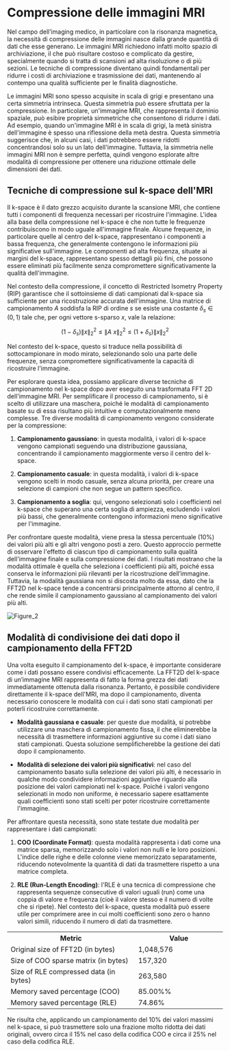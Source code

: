 # Compressione delle immagini MRI

Nel campo dell’imaging medico, in particolare con la risonanza magnetica, la necessità di compressione delle immagini nasce dalla grande quantità di dati che esse generano. Le immagini MRI richiedono infatti molto spazio di archiviazione, il che può risultare costoso e complicato da gestire, specialmente quando si tratta di scansioni ad alta risoluzione o di più sezioni. Le tecniche di compressione diventano quindi fondamentali per ridurre i costi di archiviazione e trasmissione dei dati, mantenendo al contempo una qualità sufficiente per le finalità diagnostiche.

Le immagini MRI sono spesso acquisite in scala di grigi e presentano una certa simmetria intrinseca. Questa simmetria può essere sfruttata per la compressione. In particolare, un'immagine MRI, che rappresenta il dominio spaziale, può esibire proprietà simmetriche che consentono di ridurre i dati. Ad esempio, quando un'immagine MRI è in scala di grigi, la metà sinistra dell'immagine è spesso una riflessione della metà destra. Questa simmetria suggerisce che, in alcuni casi, i dati potrebbero essere ridotti concentrandosi solo su un lato dell'immagine. Tuttavia, la simmetria nelle immagini MRI non è sempre perfetta, quindi vengono esplorate altre modalità di compressione per ottenere una riduzione ottimale delle dimensioni dei dati.

## Tecniche di compressione sul k-space dell'MRI

Il k-space è il dato grezzo acquisito durante la scansione MRI, che contiene tutti i componenti di frequenza necessari per ricostruire l'immagine. L'idea alla base della compressione nel k-space è che non tutte le frequenze contribuiscono in modo uguale all'immagine finale. Alcune frequenze, in particolare quelle al centro del k-space, rappresentano i componenti a bassa frequenza, che generalmente contengono le informazioni più significative sull'immagine. Le componenti ad alta frequenza, situate ai margini del k-space, rappresentano spesso dettagli più fini, che possono essere eliminati più facilmente senza compromettere significativamente la qualità dell'immagine.

Nel contesto della compressione, il concetto di Restricted Isometry Property (RIP) garantisce che il sottoinsieme di dati campionati dal k-space sia sufficiente per una ricostruzione accurata dell'immagine. Una matrice di campionamento $A$ soddisfa la RIP di ordine $s$ se esiste una costante $δ_s​ ∈(0,1)$ tale che, per ogni vettore s-sparso $x$, vale la relazione: 

$$(1−δ_s) \|x\|_2^2 ​\leq \|A\ x\|_2^2 ​\leq (1+δ_s)\|x\|_2^2 $$

Nel contesto del k-space, questo si traduce nella possibilità di sottocampionare in modo mirato, selezionando solo una parte delle frequenze, senza compromettere significativamente la capacità di ricostruire l'immagine.

Per esplorare questa idea, possiamo applicare diverse tecniche di campionamento nel k-space dopo aver eseguito una trasformata FFT 2D dell'immagine MRI. Per semplificare il processo di campionamento, si è scelto di utilizzare una maschera, poiché le modalità di campionamento basate su di essa risultano più intuitive e computazionalmente meno complesse.
Tre diverse modalità di campionamento vengono considerate per la compressione:

1. **Campionamento gaussiano**: in questa modalità, i valori di k-space vengono campionati seguendo una distribuzione gaussiana, concentrando il campionamento maggiormente verso il centro del k-space.
   
2. **Campionamento casuale**: in questa modalità, i valori di k-space vengono scelti in modo casuale, senza alcuna priorità, per creare una selezione di campioni che non segue un pattern specifico.

3. **Campionamento a soglia**: qui, vengono selezionati solo i coefficienti nel k-space che superano una certa soglia di ampiezza, escludendo i valori più bassi, che generalmente contengono informazioni meno significative per l'immagine.

Per confrontare queste modalità, viene presa la stessa percentuale (10%) dei valori più alti e gli altri vengono posti a zero. Questo approccio permette di osservare l'effetto di ciascun tipo di campionamento sulla qualità dell'immagine finale e sulla compressione dei dati. I risultati mostrano che la modalità ottimale è quella che seleziona i coefficienti più alti, poiché essa conserva le informazioni più rilevanti per la ricostruzione dell’immagine. Tuttavia, la modalità gaussiana non si discosta molto da essa, dato che la FFT2D nel k-space tende a concentrarsi principalmente attorno al centro, il che rende simile il campionamento gaussiano al campionamento dei valori più alti.

![Figure_2](https://github.com/user-attachments/assets/b2363f85-79c4-40f7-99d4-8238c297bbf0)


## Modalità di condivisione dei dati dopo il campionamento della FFT2D

Una volta eseguito il campionamento del k-space, è importante considerare come i dati possano essere condivisi efficacemente. La FFT2D del k-space di un’immagine MRI rappresenta di fatto la forma grezza dei dati immediatamente ottenuta dalla risonanza. Pertanto, è possibile condividere direttamente il k-space dell'MRI, ma dopo il campionamento, diventa necessario conoscere le modalità con cui i dati sono stati campionati per poterli ricostruire correttamente.

- **Modalità gaussiana e casuale**: per queste due modalità, si potrebbe utilizzare una maschera di campionamento fissa, il che eliminerebbe la necessità di trasmettere informazioni aggiuntive su come i dati siano stati campionati. Questa soluzione semplificherebbe la gestione dei dati dopo il campionamento.

- **Modalità di selezione dei valori più significativi**: nel caso del campionamento basato sulla selezione dei valori più alti, è necessario in qualche modo condividere informazioni aggiuntive riguardo alla posizione dei valori campionati nel k-space. Poiché i valori vengono selezionati in modo non uniforme, è necessario sapere esattamente quali coefficienti sono stati scelti per poter ricostruire correttamente l'immagine.

Per affrontare questa necessità, sono state testate due modalità per rappresentare i dati campionati:

1. **COO (Coordinate Format)**: questa modalità rappresenta i dati come una matrice sparsa, memorizzando solo i valori non nulli e le loro posizioni. L'indice delle righe e delle colonne viene memorizzato separatamente, riducendo notevolmente la quantità di dati da trasmettere rispetto a una matrice completa.

2. **RLE (Run-Length Encoding)**: l'RLE è una tecnica di compressione che rappresenta sequenze consecutive di valori uguali (run) come una coppia di valore e frequenza (cioè il valore stesso e il numero di volte che si ripete). Nel contesto del k-space, questa modalità può essere utile per comprimere aree in cui molti coefficienti sono zero o hanno valori simili, riducendo il numero di dati da trasmettere.

<table align="center">
  <tr>
    <th style="width: 300px;">Metric</th>
    <th style="width: 200px;">Value</th>
  </tr>
  <tr>
    <td>Original size of FFT2D (in bytes)</td>
    <td>1,048,576</td>
  </tr>
  <tr>
    <td>Size of COO sparse matrix (in bytes)</td>
    <td>157,320</td>
  </tr>
  <tr>
    <td>Size of RLE compressed data (in bytes)</td>
    <td>263,580</td>
  </tr>
  <tr>
    <td>Memory saved percentage (COO)</td>
    <td>85.00%%</td>
  </tr>
  <tr>
    <td>Memory saved percentage (RLE)</td>
    <td>74.86%</td>
  </tr>
</table>

Ne risulta che, applicando un campionamento del 10% dei valori massimi nel k-space, si può trasmettere solo una frazione molto ridotta dei dati originali, ovvero circa il 15% nel caso della codifica COO e circa il 25% nel caso della codifica RLE.